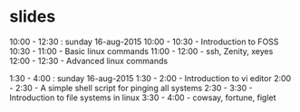 # slides

10:00  - 12:30 : sunday 16-aug-2015
	10:00 - 10:30 - Introduction to FOSS
	10:30 - 11:00 - Basic linux commands
	11:00 - 12:00 - ssh, Zenity, xeyes 
	12:00 - 12:30 - Advanced linux commands

1:30  - 4:00 : sunday 16-aug-2015
	1:30 - 2:00 - Introduction to vi editor 
	2:00 - 2:30 - A simple shell script for pinging all systems
	2:30 - 3:30 - Introduction to file systems in linux
	3:30 - 4:00 - cowsay, fortune, figlet

